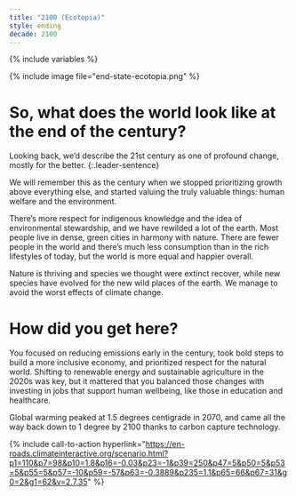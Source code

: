 ```yaml
---
title: "2100 (Ecotopia)"
style: ending
decade: 2100
---
```


{% include variables %}

{% include image file="end-state-ecotopia.png" %}

# So, what does the world look like at the end of the century?

Looking back, we’d describe the 21st century as one of profound change, mostly for the better.
{:.leader-sentence}

We will remember this as the century when we stopped prioritizing growth above everything else, and started valuing the truly valuable things: human welfare and the environment.

There’s more respect for indigenous knowledge and the idea of environmental stewardship, and we have rewilded a lot of the earth. Most people live in dense, green cities in harmony with nature. There are fewer people in the world and there’s much less consumption than in the rich lifestyles of today, but the world is more equal and happier overall.

Nature is thriving and species we thought were extinct recover, while new species have evolved for the new wild places of the earth. We manage to avoid the worst effects of climate change.

# How did you get here?

You focused on reducing emissions early in the century, took bold steps to build a more inclusive economy, and prioritized respect for the natural world. Shifting to renewable energy and sustainable agriculture in the 2020s was key, but it mattered that you balanced those changes with investing in jobs that support human wellbeing, like those in education and healthcare.

Global warming peaked at 1.5 degrees centigrade in 2070, and came all the way back down to 1 degree by 2100 thanks to carbon capture technology.

{% include call-to-action
    hyperlink="https://en-roads.climateinteractive.org/scenario.html?p1=110&p7=98&p10=1.8&p16=-0.03&p23=-1&p39=250&p47=5&p50=5&p53=5&p55=5&p57=-10&p59=-57&p63=-0.3889&p235=1.1&p65=66&p67=31&g0=2&g1=62&v=2.7.35"
%}
